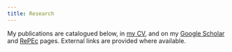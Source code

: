 ```yaml
---
title: Research
---
```


My publications are catalogued below, in [my CV](/cv.pdf), and on my [Google Scholar](https://scholar.google.co.nz/citations?user=iet9PyAAAAAJ) and [RePEc](https://ideas.repec.org/f/pda777) pages.
External links are provided where available.
